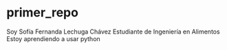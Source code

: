 # primer_repo
Soy Sofía Fernanda Lechuga Chávez
Estudiante de Ingeniería en Alimentos
Estoy aprendiendo a usar python
